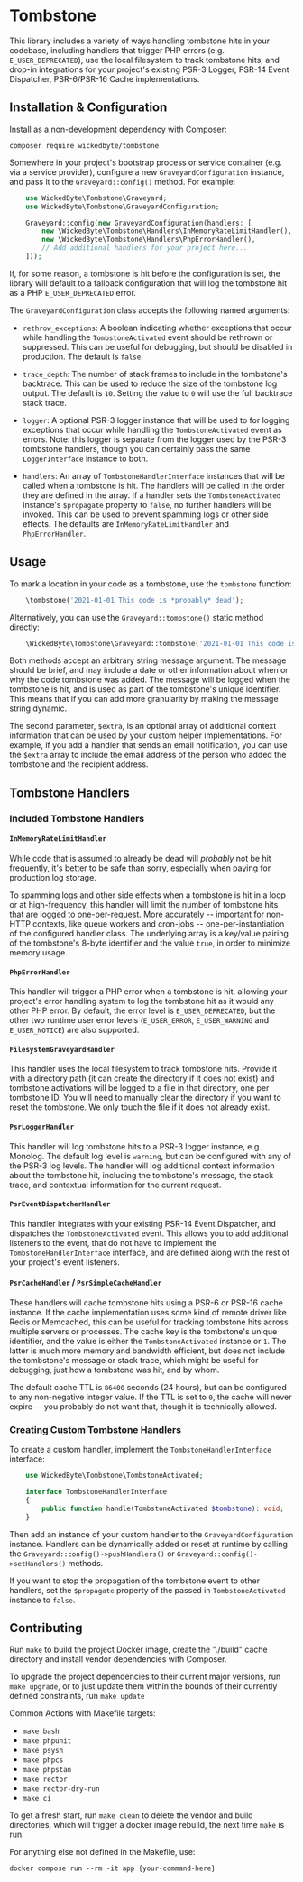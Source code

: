 # Tombstone

This library includes a variety of ways handling tombstone hits in your codebase,
including handlers that trigger PHP errors (e.g. `E_USER_DEPRECATED`), use the
local filesystem to track tombstone hits, and drop-in integrations for your project's
existing PSR-3 Logger, PSR-14 Event Dispatcher, PSR-6/PSR-16 Cache implementations.

## Installation & Configuration

Install as a non-development dependency with Composer:

```shell
composer require wickedbyte/tombstone
```

Somewhere in your project's bootstrap process or service container (e.g. via a
service provider), configure a new `GraveyardConfiguration` instance, and pass
it to the `Graveyard::config()` method. For example:

```php
    use WickedByte\Tombstone\Graveyard;
    use WickedByte\Tombstone\GraveyardConfiguration;

    Graveyard::config(new GraveyardConfiguration(handlers: [
        new \WickedByte\Tombstone\Handlers\InMemoryRateLimitHandler(),
        new \WickedByte\Tombstone\Handlers\PhpErrorHandler(),
        // Add additional handlers for your project here...
    ]));
```

If, for some reason, a tombstone is hit before the configuration is set, the library
will default to a fallback configuration that will log the tombstone hit as a PHP
`E_USER_DEPRECATED` error.

The `GraveyardConfiguration` class accepts the following named arguments:

- `rethrow_exceptions`: A boolean indicating whether exceptions that occur
  while handling the `TombstoneActivated` event should be rethrown or suppressed.
  This can be useful for debugging, but should be disabled in production.
  The default is `false`.


- `trace_depth`: The number of stack frames to include in the tombstone's
  backtrace. This can be used to reduce the size of the tombstone log output.
  The default is `10`. Setting the value to `0` will use the full backtrace stack trace.


- `logger`: A optional PSR-3 logger instance that will be used to for logging
  exceptions that occur while handling the `TombstoneActivated` event as errors.
  Note: this logger is separate from the logger used by the PSR-3 tombstone handlers,
  though you can certainly pass the same `LoggerInterface` instance to both.


- `handlers`: An array of `TombstoneHandlerInterface` instances that will be
  called when a tombstone is hit. The handlers will be called in the order
  they are defined in the array. If a handler sets the `TombstoneActivated`
  instance's `$propagate` property to `false`, no further handlers will be
  invoked. This can be used to prevent spamming logs or other side effects.
  The defaults are `InMemoryRateLimitHandler` and `PhpErrorHandler`.

## Usage

To mark a location in your code as a tombstone, use the `tombstone` function:

```php
    \tombstone('2021-01-01 This code is *probably* dead');
```

Alternatively, you can use the `Graveyard::tombstone()` static method directly:

```php
    \WickedByte\Tombstone\Graveyard::tombstone('2021-01-01 This code is *probably* dead');
```

Both methods accept an arbitrary string message argument. The message should be
brief, and may include a date or other information about when or why the code
tombstone was added. The message will be logged when the tombstone is hit, and is
used as part of the tombstone's unique identifier. This means that if you can add
more granularity by making the message string dynamic.

The second parameter, `$extra`, is an optional array of additional context information
that can be used by your custom helper implementations. For example, if you add a
handler that sends an email notification, you can use the `$extra` array to include
the email address of the person who added the tombstone and the recipient address.

## Tombstone Handlers

### Included Tombstone Handlers

#### `InMemoryRateLimitHandler`

While code that is assumed to already be dead will _probably_ not be hit frequently,
it's better to be safe than sorry, especially when paying for production log storage.

To spamming logs and other side effects when a tombstone is hit in a loop or
at high-frequency, this handler will limit the number of tombstone hits that are logged to
one-per-request. More accurately -- important for non-HTTP contexts, like
queue workers and cron-jobs -- one-per-instantiation of the configured
handler class. The underlying array is a key/value pairing of the tombstone's
8-byte identifier and the value `true`, in order to minimize memory usage.

#### `PhpErrorHandler`

This handler will trigger a PHP error when a tombstone is hit, allowing your
project's error handling system to log the tombstone hit as it would any other
PHP error. By default, the error level is `E_USER_DEPRECATED`, but the other two
runtime user error levels (`E_USER_ERROR`, `E_USER_WARNING` and `E_USER_NOTICE`)
are also supported.

#### `FilesystemGraveyardHandler`

This handler uses the local filesystem to track tombstone hits. Provide it with
a directory path (it can create the directory if it does not exist) and tombstone
activations will be logged to a file in that directory, one per tombstone ID.
You will need to manually clear the directory if you want to reset the tombstone.
We only touch the file if it does not already exist.

#### `PsrLoggerHandler`

This handler will log tombstone hits to a PSR-3 logger instance, e.g. Monolog.
The default log level is `warning`, but can be configured with any of the PSR-3
log levels. The handler will log additional context information about the tombstone
hit, including the tombstone's message, the stack trace, and contextual information
for the current request.

#### `PsrEventDispatcherHandler`

This handler integrates with your existing PSR-14 Event Dispatcher, and dispatches
the `TombstoneActivated` event. This allows you to add additional listeners to the
event, that do not have to implement the `TombstoneHandlerInterface` interface, and
are defined along with the rest of your project's event listeners.

#### `PsrCacheHandler` / `PsrSimpleCacheHandler`

These handlers will cache tombstone hits using a PSR-6 or PSR-16 cache instance.
If the cache implementation uses some kind of remote driver like Redis or Memcached,
this can be useful for tracking tombstone hits across multiple servers or processes.
The cache key is the tombstone's unique identifier, and the value is either the
`TombstoneActivated` instance or `1`. The latter is much more memory and bandwidth
efficient, but does not include the tombstone's message or stack trace, which might
be useful for debugging, just how a tombstone was hit, and by whom.

The default cache TTL is `86400` seconds (24 hours), but can be configured to any
non-negative integer value. If the TTL is set to `0`, the cache will never expire
-- you probably do not want that, though it is technically allowed.

####

### Creating Custom Tombstone Handlers

To create a custom handler, implement the `TombstoneHandlerInterface` interface:

```php
    use WickedByte\Tombstone\TombstoneActivated;

    interface TombstoneHandlerInterface
    {
        public function handle(TombstoneActivated $tombstone): void;
    }
```

Then add an instance of your custom handler to the `GraveyardConfiguration` instance.
Handlers can be dynamically added or reset at runtime by calling the
`Graveyard::config()->pushHandlers()` or `Graveyard::config()->setHandlers()` methods.

If you want to stop the propagation of the tombstone event to other handlers, set the
`$propagate` property of the passed in `TombstoneActivated` instance to `false`.

## Contributing

Run `make` to build the project Docker image, create the "./build" cache directory
and install vendor dependencies with Composer.

To upgrade the project dependencies to their current major versions, run `make upgrade`, or
to just update them within the bounds of their currently defined constraints, run `make update`

Common Actions with Makefile targets:

- `make bash`
- `make phpunit`
- `make psysh`
- `make phpcs`
- `make phpstan`
- `make rector`
- `make rector-dry-run`
- `make ci`

To get a fresh start, run `make clean` to delete the vendor and build directories,
which will trigger a docker image rebuild, the next time `make` is run.

For anything else not defined in the Makefile, use:

```shell
docker compose run --rm -it app {your-command-here}
```
